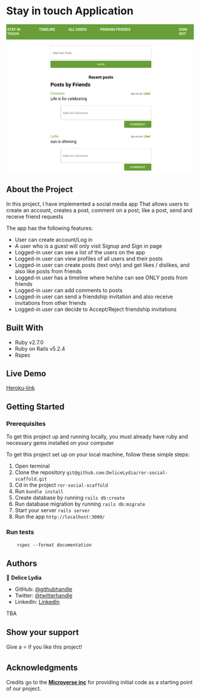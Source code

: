# Stay in touch Application

![screenshot](./ror.png)

## About the Project

In this project, I have implemented a social media app That allows users to create an account, creates a post, comment on a post, like a post, send and receive friend requests


The app has the following features:

- User can create account/Log in
- A user who is a guest will only visit Signup and Sign in page
- Logged-in user can see a list of the users on the app
- Logged-in user can view profiles of all users and their posts
- Logged-in user can create posts (text only) and get likes / dislikes, and also like posts from friends
- Logged-in user has a timeline where he/she can see ONLY posts from friends
- Logged-in user can add comments to posts
- Logged-in user can send a friendship invitation and also receive invitations from other friends
- Logged-in user can decide to Accept/Reject friendship invitations

## Built With

- Ruby v2.7.0
- Ruby on Rails v5.2.4
- Rspec

## Live Demo

[Heroku-link](https://stay-in-touch-project.herokuapp.com/users/sign_in)

## Getting Started

### Prerequisites

To get this project up and running locally, you must already have ruby and necessary gems installed on your computer

To get this project set up on your local machine, follow these simple steps:

1. Open terminal
2. Clone the repository 
``` git@github.com:DeliceLydia/ror-social-scaffold.git ```
3. Cd in the project ``` ror-social-scaffold ```
4. Run ``` bundle install ```
5. Create database by running ``` rails db:create ```
6. Run database migration by running ``` rails db:migrate ```
7. Start your server ``` rails server ```
8. Run the app ``` http://localhost:3000/ ```

### Run tests

```
    rspec --format documentation
```

## Authors

👤 **Delice Lydia**
  - GitHub: [@githubhandle](https://github.com/DeliceLydia)
  - Twitter: [@twitterhandle](https://twitter.com/lameck721)
  - LinkedIn: [LinkedIn](https://twitter.com/IngabireLydia3)


TBA

## Show your support

Give a ⭐️ if you like this project!

## Acknowledgments

Credits go to the [**Microverse inc**](https://github.com/microverseinc/ror-social-scaffold) for providing initial code as a starting point of our project.




